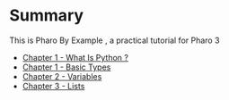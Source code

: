 # Summary

This is Pharo By Example , a practical tutorial for Pharo 3

* [Chapter 1 - What Is Python ?](whatispython/whatispython.pier.md)
* [Chapter 1 - Basic Types](basictypes/basictypes.pier.md)
* [Chapter 2 - Variables](variables/variables.pier.md)
* [Chapter 3 - Lists](lists/lists.pier.md)
